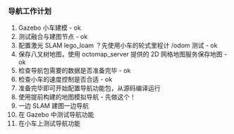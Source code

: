 ### 导航工作计划

1. Gazebo 小车建模 - ok
2. 测试融合与建图节点 - ok
3. 配置激光 SLAM lego_loam ？先使用小车的轮式里程计 /odom 测试 - ok
4. 保存八叉树地图，使用 octomap_server 提供的 2D 网格地图服务保存地图 - ok
5. 检查导航包需要的数据是否准备完毕 - ok
6. 检查小车的速度控制是否合适 - ok
7. 准备完毕即可开始配置导航功能包，从源码编译运行
8. 使用提前构建的地图模拟导航 - 先做这个！
9. 一边 SLAM 建图一边导航
10. 在 Gazebo 中测试导航功能
11. 在小车上测试导航功能
